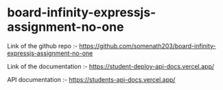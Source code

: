 # board-infinity-expressjs-assignment-no-one

Link of the github repo :- https://github.com/somenath203/board-infinity-expressjs-assignment-no-one

Link of the documentation :- https://student-deploy-api-docs.vercel.app/

API documentation :- https://students-api-docs.vercel.app/

